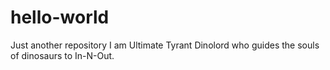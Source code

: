 # hello-world
Just another repository
I am Ultimate Tyrant Dinolord who guides the souls of dinosaurs to In-N-Out.
